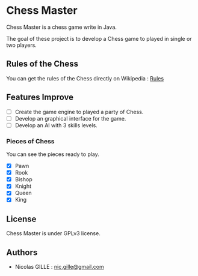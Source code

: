 # Chess Master

Chess Master is a chess game write in Java.

The goal of these project is to develop a Chess game to played in single or two players.

## Rules of the Chess
You can get the rules of the Chess directly on Wikipedia :
[Rules](https://en.wikipedia.org/wiki/Rules_of_chess "Chess Rules")

## Features Improve
- [ ] Create the game engine to played a party of Chess.
- [ ] Develop an graphical interface for the game.
- [ ] Develop an AI with 3 skills levels.

### Pieces of Chess 
You can see the pieces ready to play.
- [x] Pawn
- [x] Rook
- [x] Bishop
- [x] Knight
- [x] Queen
- [x] King

## License
Chess Master is under GPLv3 license.
 
## Authors
- Nicolas GILLE : <nic.gille@gmail.com>
